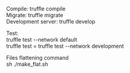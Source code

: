 

Compile:        truffle compile  
Migrate:        truffle migrate  
Development server: truffle develop  

Test:  
 truffle test --network default  
 truffle test = truffle test --network development   
  
Files flattening command  
sh ./make_flat.sh  